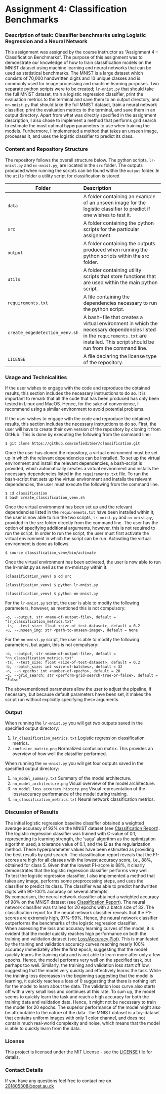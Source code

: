 # Assignment 4: Classification Benchmarks

### Description of task: Classifier benchmarks using Logistic Regression and a Neural Network <br>
This assignment was assigned by the course instructor as “Assignment 4 – Classification Benchmarks”. The purpose of this assignment was to demonstrate our knowledge of how to train classification models on the MNIST dataset using machine learning and neural networks that can be used as statistical benchmarks. The MNIST is a large dataset which consists of 70,000 handwritten digits and 10 unique classes and is commonly used for image processing and machine learning purposes. Two separate python scripts were to be created; ```lr-mnist.py``` that should take the full MNIST dataset, train a logistic regression classifier, print the evaluation metrics to the terminal and save them to an output directory, and ```nn-mnist.py``` that should take the full MNIST dataset, train a neural network classifier, print the evaluation metrics to the terminal, and save them in an output directory. 
Apart from what was directly specified in the assignment description, I also chose to implement a method that performs grid search to estimate the most optimal hyperparameters to use when training the models.  Furthermore, I implemented a method that takes an unseen image, processes it, and uses the logistic classifier to predict its class. 

### Content and Repository Structure <br>

The repository follows the overall structure below. The python scripts, ```lr-mnist.py``` and ```nn-mnist.py```, are located in the ```src``` folder. The outputs produced when running the scripts can be found within the ```output``` folder. In the ```utils``` folder a utility script for classification is stored.

| Folder | Description|
|--------|:-----------|
| ```data``` | A folder containing an example of an unseen image for the logistic classifier to predict if one wishes to test it. 
| ```src``` | A folder containing the python scripts for the particular assignment.
| ```output``` | A folder containing the outputs produced when running the python scripts within the src folder.
| ```utils``` | A folder containing utility scripts that store functions that are used within the main python script.
| ```requirements.txt```| A file containing the dependencies necessary to run the python script.
| ```create_edgedetection_venv.sh```| A bash-file that creates a virtual environment in which the necessary dependencies listed in the ```requirements.txt``` are installed. This script should be run from the command line.
| ```LICENSE``` | A file declaring the license type of the repository.


### Usage and Technicalities <br>
If the user wishes to engage with the code and reproduce the obtained results, this section includes the necessary instructions to do so. It is important to remark that all the code that has been produced has only been tested in Linux and MacOS. Hence, for the sake of convenience, I recommend using a similar environment to avoid potential problems. <br>

If the user wishes to engage with the code and reproduce the obtained results, this section includes the necessary instructions to do so. First, the user will have to create their own version of the repository by cloning it from GitHub. This is done by executing the following from the command line: 

```
$ git clone https://github.com/sofieditmer/classification.git
```

Once the user has cloned the repository, a virtual environment must be set up in which the relevant dependencies can be installed. To set up the virtual environment and install the relevant dependencies, a bash-script is provided, which automatically creates a virtual environment and installs the necessary dependencies listed in the ```requirements.txt``` file. To run the bash-script that sets up the virtual environment and installs the relevant dependencies, the user must execute the following from the command line. 

```
$ cd classification
$ bash create_classification_venv.sh 
```

Once the virtual environment has been set up and the relevant dependencies listed in the ```requirements.txt``` have been installed within it, the user is now able to run the two scripts, ```lr-mnist.py``` and ```nn-mnist.py```, provided in the ```src``` folder directly from the command line. The user has the option of specifying additional arguments, however, this is not required to run the script. In order to run the script, the user must first activate the virtual environment in which the script can be run. Activating the virtual environment is done as follows.

```
$ source classification_venv/bin/activate
```

Once the virtual environment has been activated, the user is now able to run the lr-mnist.py as well as the nn-mnist.py within it.

```
(classification_venv) $ cd src

(classification_venv) $ python lr-mnist.py

(classification_venv) $ python nn-mnist.py
```

For the ```lr-mnist.py``` script, the user is able to modify the following parameters, however, as mentioned this is not compulsory:

```
-o, --output, str <name-of-output-file>, default = "lr_classification_metrics.txt"
-ts, --test_size: float <size-of-test-dataset>, default = 0.2
-u, --unseen_img: str <path-to-unseen-image>, default = None
```

For the ```nn-mnist.py``` script, the user is able to modify the following parameters, but again, this is not compulsory:

```
-o, --output, str <name-of-output-file>, default = "nn_classification_metrics.txt"
-ts, --test_size: float <size-of-test-dataset>, default = 0.2
-b, --batch_size: int <size-of-batches>, default = 32
-n, --n_epochs: int <number-of-epochs>, default = 20
-g, --grid_search: str <perform-grid-search-true-or-false>, default = “False”
```

The abovementioned parameters allow the user to adjust the pipeline, if necessary, but because default parameters have been set, it makes the script run without explicitly specifying these arguments.  


### Output <br>
When running the ```lr-mnist.py``` you will get two outputs saved in the specified output directory:
1. ```lr_classification_metrics.txt``` Logistic regression classification metrics.
2. ```confusion_matrix.png``` Normalized confusion matrix. This provides an overview of how well the classifier performed. 

When running the ```nn-mnist.py``` you will get four outputs saved in the specified output directory:
1. ```nn_model_summary.txt``` Summary of the model architecture.
2. ```nn_model_architecture.png``` Visual overview of the model architecture.
3. ```nn_model_loss_accuracy_history.png``` Visual representation of the loss/accuracy performance of the model during training. 
4. ```nn_classification_metrics.txt``` Neural network classification metrics.

### Discussion of Results
The initial logistic regression baseline classifier obtained a weighted average accuracy of 92% on the MNIST dataset (see [Classification Report](https://github.com/sofieditmer/classification/blob/main/output/lr_classification_metrics.txt)).
The logistic regression classifier was trained with C-value of 0.1, representing its learning strength, the 'saga' algorithm as the optimization algorithm used, a tolerance value of 0.1, and the l2 as the regularization method. These hyperparameter values have been estimated as providing the best results by grid search. The classification report reveals that the F1-scores are high for all classes with the lowest accuracy score, i.e., 88%, obtained for class 5. Given that the lowest F1-score is 88%, it clearly demonstrates that the logistic regression classifier performs very well. <br>
To test the logistic regression classifier, I also implemented a method that takes any image, performs some preprocessing steps, and uses the classifier to predict its class. The classifier was able to predict handwritten digits with 90-100% accuracy on several attempts. <br>
By comparison, the neural network classifier obtained a weighted accuracy of 98% on the MNIST dataset (see [Classification Report](https://github.com/sofieditmer/classification/blob/main/output/nn_classification_metrics.txt)).  The neural network classifier was trained for 20 epochs with a batch size of 32. The classification report for the neural network classifier reveals that the F1-scores are extremely high, 97%-99%. Hence, the neural network classifier outperforms the benchmarks of the logistic regression classifier. <br>
When assessing the loss and accuracy learning curves of the model, it is evident that the model quickly reaches high performance on both the training and validation dataset (see [Loss/Accuracy Plot](https://github.com/sofieditmer/classification/blob/main/output/nn_model_loss_accuracy_history.png)). This is manifested by the training and validation accuracy curves reaching nearly 100% accuracy immediately after the first epoch, suggesting that the model quickly learns the training data and is not able to learn more after only a few epochs. Hence, the model performs very well on the specified task, but perhaps too well. Similarly, the training and validation loss start off low, suggesting that the model very quickly and effectively learns the task. While the training loss decreases in the beginning suggesting that the model is learning, it quickly reaches a loss of 0 suggesting that there is nothing left for the model to learn about the data. The validation loss curve also starts off with a very small loss and continues at this rate. To sum up, the model seems to quickly learn the task and reach a high accuracy for both the training data and validation data. Hence, it might not be necessary to train the model for 20 epochs. 
The superior performance of the model might also be attributable to the nature of the data. The MNIST dataset is a toy-dataset that contains uniform images with only 1 color channel, and does not contain much real-world complexity and noise, which means that the model is able to quickly learn from the data. 

### License <br>
This project is licensed under the MIT License - see the [LICENSE](https://github.com/sofieditmer/classification/blob/main/LICENSE) file for details.

### Contact Details <br>
If you have any questions feel free to contact me on [201805308@post.au.dk](201805308@post.au.dk)


